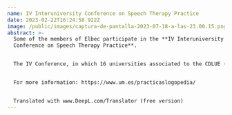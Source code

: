 ```yaml
---
name: IV Interuniversity Conference on Speech Therapy Practice
date: 2023-02-22T16:24:58.922Z
image: /public/images/captura-de-pantalla-2023-07-18-a-las-23.00.15.png
abstract: >-
  Some of the members of Elbec participate in the **IV Interuniversity
  Conference on Speech Therapy Practice**.


  The IV Conference, in which 16 universities associated to the CDLUE (Conference of Deans of Speech Therapy of Spanish Universities) are participating, will be held through the Zoom platform during the second half of February and the first half of March.


  For more information: https://www.um.es/practicaslogopedia/


  Translated with www.DeepL.com/Translator (free version)
---
```

